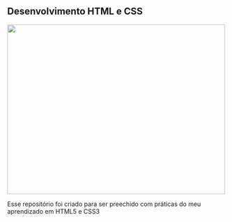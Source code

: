 ## Desenvolvimento HTML e CSS
<img src="https://raw.githubusercontent.com/luizpedros/HTML-CSS/main/image/developer.png" width="500px" height="390px"/>
<p>Esse repositório foi criado para ser preechido com práticas do meu aprendizado em HTML5 e CSS3</p>
